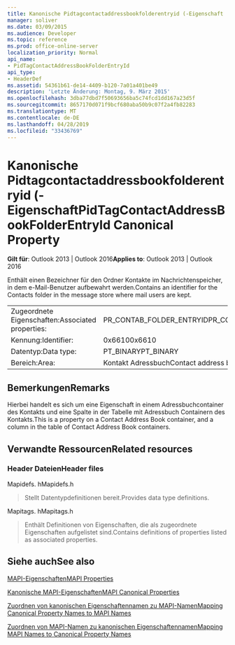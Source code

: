 ```yaml
---
title: Kanonische Pidtagcontactaddressbookfolderentryid (-Eigenschaft
manager: soliver
ms.date: 03/09/2015
ms.audience: Developer
ms.topic: reference
ms.prod: office-online-server
localization_priority: Normal
api_name:
- PidTagContactAddressBookFolderEntryId
api_type:
- HeaderDef
ms.assetid: 54361b61-de14-4409-b120-7a01a401be49
description: 'Letzte Änderung: Montag, 9. März 2015'
ms.openlocfilehash: 3dba77dbd7f50693656ba5c74fcd1dd167a23d5f
ms.sourcegitcommit: 8657170d071f9bcf680aba50b9c07f2a4fb82283
ms.translationtype: MT
ms.contentlocale: de-DE
ms.lasthandoff: 04/28/2019
ms.locfileid: "33436769"
---
```

# <a name="pidtagcontactaddressbookfolderentryid-canonical-property"></a><span data-ttu-id="319e5-103">Kanonische Pidtagcontactaddressbookfolderentryid (-Eigenschaft</span><span class="sxs-lookup"><span data-stu-id="319e5-103">PidTagContactAddressBookFolderEntryId Canonical Property</span></span>

  
  
<span data-ttu-id="319e5-104">**Gilt für**: Outlook 2013 | Outlook 2016</span><span class="sxs-lookup"><span data-stu-id="319e5-104">**Applies to**: Outlook 2013 | Outlook 2016</span></span> 
  
<span data-ttu-id="319e5-105">Enthält einen Bezeichner für den Ordner Kontakte im Nachrichtenspeicher, in dem e-Mail-Benutzer aufbewahrt werden.</span><span class="sxs-lookup"><span data-stu-id="319e5-105">Contains an identifier for the Contacts folder in the message store where mail users are kept.</span></span> 
  
|||
|:-----|:-----|
|<span data-ttu-id="319e5-106">Zugeordnete Eigenschaften:</span><span class="sxs-lookup"><span data-stu-id="319e5-106">Associated properties:</span></span>  <br/> |<span data-ttu-id="319e5-107">PR_CONTAB_FOLDER_ENTRYID</span><span class="sxs-lookup"><span data-stu-id="319e5-107">PR_CONTAB_FOLDER_ENTRYID</span></span>  <br/> |
|<span data-ttu-id="319e5-108">Kennung:</span><span class="sxs-lookup"><span data-stu-id="319e5-108">Identifier:</span></span>  <br/> |<span data-ttu-id="319e5-109">0x6610</span><span class="sxs-lookup"><span data-stu-id="319e5-109">0x6610</span></span>  <br/> |
|<span data-ttu-id="319e5-110">Datentyp:</span><span class="sxs-lookup"><span data-stu-id="319e5-110">Data type:</span></span>  <br/> |<span data-ttu-id="319e5-111">PT_BINARY</span><span class="sxs-lookup"><span data-stu-id="319e5-111">PT_BINARY</span></span>  <br/> |
|<span data-ttu-id="319e5-112">Bereich:</span><span class="sxs-lookup"><span data-stu-id="319e5-112">Area:</span></span>  <br/> |<span data-ttu-id="319e5-113">Kontakt Adressbuch</span><span class="sxs-lookup"><span data-stu-id="319e5-113">Contact address book</span></span>  <br/> |
   
## <a name="remarks"></a><span data-ttu-id="319e5-114">Bemerkungen</span><span class="sxs-lookup"><span data-stu-id="319e5-114">Remarks</span></span>

<span data-ttu-id="319e5-115">Hierbei handelt es sich um eine Eigenschaft in einem Adressbuchcontainer des Kontakts und eine Spalte in der Tabelle mit Adressbuch Containern des Kontakts.</span><span class="sxs-lookup"><span data-stu-id="319e5-115">This is a property on a Contact Address Book container, and a column in the table of Contact Address Book containers.</span></span>
  
## <a name="related-resources"></a><span data-ttu-id="319e5-116">Verwandte Ressourcen</span><span class="sxs-lookup"><span data-stu-id="319e5-116">Related resources</span></span>

### <a name="header-files"></a><span data-ttu-id="319e5-117">Header Dateien</span><span class="sxs-lookup"><span data-stu-id="319e5-117">Header files</span></span>

<span data-ttu-id="319e5-118">Mapidefs. h</span><span class="sxs-lookup"><span data-stu-id="319e5-118">Mapidefs.h</span></span>
  
> <span data-ttu-id="319e5-119">Stellt Datentypdefinitionen bereit.</span><span class="sxs-lookup"><span data-stu-id="319e5-119">Provides data type definitions.</span></span>
    
<span data-ttu-id="319e5-120">Mapitags. h</span><span class="sxs-lookup"><span data-stu-id="319e5-120">Mapitags.h</span></span>
  
> <span data-ttu-id="319e5-121">Enthält Definitionen von Eigenschaften, die als zugeordnete Eigenschaften aufgelistet sind.</span><span class="sxs-lookup"><span data-stu-id="319e5-121">Contains definitions of properties listed as associated properties.</span></span>
    
## <a name="see-also"></a><span data-ttu-id="319e5-122">Siehe auch</span><span class="sxs-lookup"><span data-stu-id="319e5-122">See also</span></span>



[<span data-ttu-id="319e5-123">MAPI-Eigenschaften</span><span class="sxs-lookup"><span data-stu-id="319e5-123">MAPI Properties</span></span>](mapi-properties.md)
  
[<span data-ttu-id="319e5-124">Kanonische MAPI-Eigenschaften</span><span class="sxs-lookup"><span data-stu-id="319e5-124">MAPI Canonical Properties</span></span>](mapi-canonical-properties.md)
  
[<span data-ttu-id="319e5-125">Zuordnen von kanonischen Eigenschaftennamen zu MAPI-Namen</span><span class="sxs-lookup"><span data-stu-id="319e5-125">Mapping Canonical Property Names to MAPI Names</span></span>](mapping-canonical-property-names-to-mapi-names.md)
  
[<span data-ttu-id="319e5-126">Zuordnen von MAPI-Namen zu kanonischen Eigenschaftennamen</span><span class="sxs-lookup"><span data-stu-id="319e5-126">Mapping MAPI Names to Canonical Property Names</span></span>](mapping-mapi-names-to-canonical-property-names.md)

